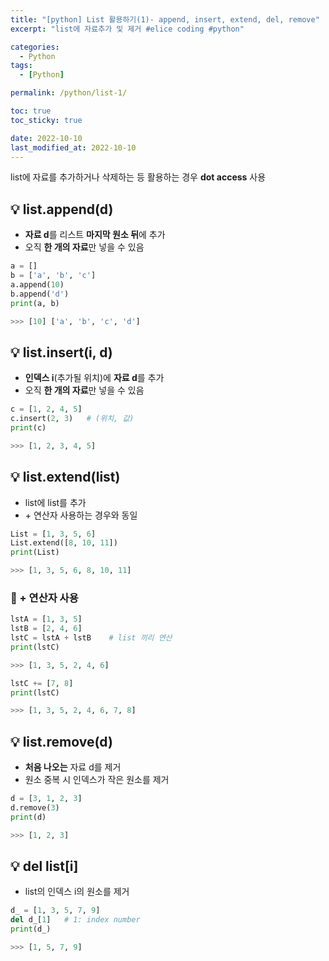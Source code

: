 ```yaml
---
title: "[python] List 활용하기(1)- append, insert, extend, del, remove"
excerpt: "list에 자료추가 및 제거 #elice coding #python"

categories:
  - Python
tags:
  - [Python]

permalink: /python/list-1/

toc: true
toc_sticky: true

date: 2022-10-10
last_modified_at: 2022-10-10
---
```


list에 자료를 추가하거나 삭제하는 등 활용하는 경우 **dot access** 사용  

## 💡 list.append(d)
- **자료 d**를 리스트 **마지막 원소 뒤**에 추가
- 오직 **한 개의 자료**만 넣을 수 있음

```python
a = []
b = ['a', 'b', 'c']
a.append(10)
b.append('d')
print(a, b)

>>> [10] ['a', 'b', 'c', 'd']
```

## 💡 list.insert(i, d)
- **인덱스 i**(추가될 위치)에 **자료 d**를 추가
- 오직 **한 개의 자료**만 넣을 수 있음

```python
c = [1, 2, 4, 5]
c.insert(2, 3)   # (위치, 값)
print(c)

>>> [1, 2, 3, 4, 5]
```

## 💡 list.extend(list)
- list에 list를 추가
- \+ 연산자 사용하는 경우와 동일

```python
List = [1, 3, 5, 6]
List.extend([8, 10, 11])
print(List)

>>> [1, 3, 5, 6, 8, 10, 11]
```

### 🌟 + 연산자 사용

```python
lstA = [1, 3, 5]
lstB = [2, 4, 6]
lstC = lstA + lstB    # list 끼리 연산
print(lstC)

>>> [1, 3, 5, 2, 4, 6]
```

```python
lstC += [7, 8]
print(lstC)

>>> [1, 3, 5, 2, 4, 6, 7, 8]
```

## 💡 list.remove(d)
- **처음 나오는** 자료 d를 제거
- 원소 중복 시 인덱스가 작은 원소를 제거

```python
d = [3, 1, 2, 3]
d.remove(3)
print(d)

>>> [1, 2, 3]
```

## 💡 del list[i]
- list의 인덱스 i의 원소를 제거

```python
d_ = [1, 3, 5, 7, 9]
del d_[1]   # 1: index number
print(d_)

>>> [1, 5, 7, 9]
```
